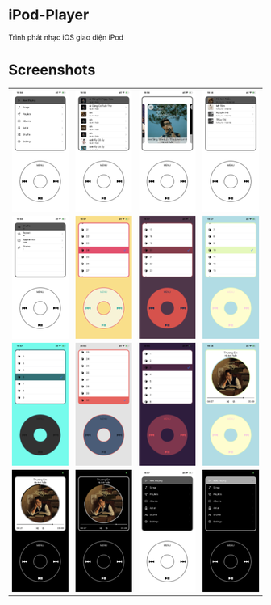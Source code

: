 # iPod-Player
Trình phát nhạc iOS giao diện iPod

# Screenshots

|                         |                         |                         |                         |
|        :---:            |          :---:          |        :---:            |          :---:          |
| ![](screenshots/1.PNG) | ![](screenshots/2.PNG) | ![](screenshots/3.PNG) | ![](screenshots/4.PNG) |
| ![](screenshots/5.PNG) | ![](screenshots/6.PNG) | ![](screenshots/7.PNG) | ![](screenshots/8.PNG) |
| ![](screenshots/9.PNG) | ![](screenshots/10.PNG) | ![](screenshots/11.PNG) | ![](screenshots/12.PNG) |
| ![](screenshots/13.png) | ![](screenshots/14.png) | ![](screenshots/15.png) | ![](screenshots/16.png) |
